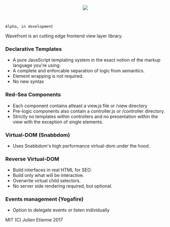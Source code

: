 <p align="center"><img src="http://oi66.tinypic.com/fmrlnc.jpg" ></p>
<p>&nbsp;</p>

`Alpha, in development`

Wavefront is an cutting edge frontend view layer library.

### Declarative Templates
- A pure JavaScript templating system in the exact notion of the markup language you're using.
- A complete and enforcable separation of logic from semantics.
- Element wrapping is not required.
- No new syntax

### Red-Sea Components
- Each component contains atleast a view.js file or /view directory
- Pre-logic components also contain a controller.js or /controller directory.
- Strictly no templates within controllers and no presentation within the view with the exception of single elements.

### Virtual-DOM (Snabbdom)
- Uses Snabbdom's high performance virtual-dom under the hood.

### Reverse Virtual-DOM
- Build interfaces in real HTML for SEO.
- Build only what will be interactive.
- Overwrite virtual child selectors.
- No server side rendering required, but optional.

### Events management (Yogafire)
- Option to delegate events or listen individually

MIT (C) Julien Etienne 2017
